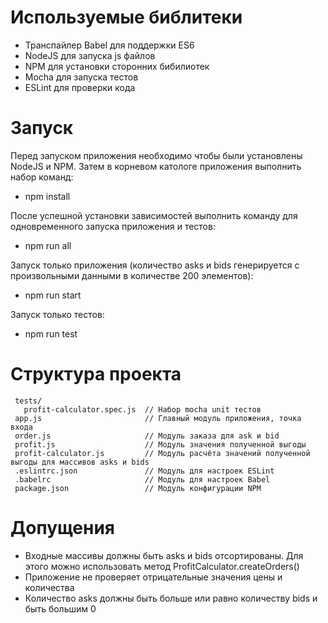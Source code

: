 # Используемые библитеки
- Транспайлер Babel для поддержки ES6
- NodeJS для запуска js файлов
- NPM для установки сторонних бибилиотек 
- Mocha для запуска тестов
- ESLint для проверки кода

# Запуск
Перед запуском приложения необходимо чтобы были установлены NodeJS и NPM. Затем в корневом катологе приложения выполнить набор команд:

- npm install

После успешной установки зависимостей выполнить команду для одновременного запуска приложения и тестов:

- npm run all

Запуск только приложения (количество asks и bids генерируется с произвольными данными в количестве 200 элементов):

- npm run start

Запуск только тестов:

- npm run test

# Структура проекта
     tests/ 
       profit-calculator.spec.js  // Набор mocha unit тестов
     app.js                       // Главный модуль приложения, точка входа
     order.js                     // Модуль заказа для ask и bid
     profit.js                    // Модуль значения полученной выгоды
     profit-calculator.js         // Модуль расчёта значений полученной выгоды для массивов asks и bids
     .eslintrc.json               // Модуль для настроек ESLint
     .babelrc                     // Модуль для настроек Babel
     package.json                 // Модуль конфигурации NPM

# Допущения

- Входные массивы должны быть asks и bids отсортированы. Для этого можно использовать метод ProfitCalculator.createOrders()
- Приложение не проверяет отрицательные значения цены и количества
- Количество asks должны быть больше или равно количеству bids и быть большим 0
